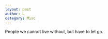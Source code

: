 ```yaml
---
layout: post
author: L
category: Misc
---
```


People we cannot live without, but have to let go.<br>
